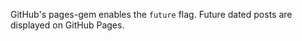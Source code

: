 GitHub's pages-gem enables the ```future``` flag.
Future dated posts are displayed on GitHub Pages.
